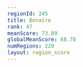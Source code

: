 ```yaml
---
regionId: 245
title: Bonaire
rank: 47
meanScore: 73.89
globalMeanScore: 68.78
numRegions: 220
layout: region_score
---
```

